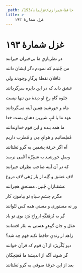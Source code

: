 ```yaml
---
_path: /حافظ-شیرازی/غزلیات/193
title: >-
    غزل شمارهٔ ۱۹۳
---
```

# غزل شمارهٔ ۱۹۳

<div class="b" id="bn1"><div class="m1"><p>در نظربازیِ ما بی‌خبران حیرانند</p></div>
<div class="m2"><p>من چُنینم که نمودم دگر ایشان دانند</p></div></div>
<div class="b" id="bn2"><div class="m1"><p>عاقلان نقطهٔ پرگارِ وجودند ولی</p></div>
<div class="m2"><p>عشق داند که در این دایره سرگردانند</p></div></div>
<div class="b" id="bn3"><div class="m1"><p>جلوه گاهِ رخِ او دیدهٔ من تنها نیست</p></div>
<div class="m2"><p>ماه و خورشید همین آینه می‌گردانند</p></div></div>
<div class="b" id="bn4"><div class="m1"><p>عهد ما با لبِ شیرین دهنان بست خدا</p></div>
<div class="m2"><p>ما همه بنده و این قوم خداوندانند</p></div></div>
<div class="b" id="bn5"><div class="m1"><p>مُفلِسانیم و هوایِ مِی و مُطرب داریم</p></div>
<div class="m2"><p>آه اگر خرقهٔ پشمین به گرو نَسْتانند</p></div></div>
<div class="b" id="bn6"><div class="m1"><p>وصلِ خورشید به شبپَرِّهٔ اَعْمی نرسد</p></div>
<div class="m2"><p>که در آن آینه صاحب نظران حیرانند</p></div></div>
<div class="b" id="bn7"><div class="m1"><p>لافِ عشق و گِلِه از یار زَهی لافِ دروغ</p></div>
<div class="m2"><p>عشقبازانِ چُنین، مستحقِ هجرانند</p></div></div>
<div class="b" id="bn8"><div class="m1"><p>مگرم چشمِ سیاهِ تو بیاموزد کار</p></div>
<div class="m2"><p>ور نه مستوری و مستی همه کس نَتْوانند</p></div></div>
<div class="b" id="bn9"><div class="m1"><p>گر به نُزهَتگَهِ ارواح بَرَد بویِ تو باد</p></div>
<div class="m2"><p>عقل و جان گوهرِ هستی به نثار افشانند</p></div></div>
<div class="b" id="bn10"><div class="m1"><p>زاهد ار رندیِ حافظ نکند فهم چه شد؟</p></div>
<div class="m2"><p>دیو بُگْریزَد از آن قوم که قرآن خوانند</p></div></div>
<div class="b" id="bn11"><div class="m1"><p>گر شوند آگه از اندیشهٔ ما مُغبَچِگان</p></div>
<div class="m2"><p>بعد از این خرقهٔ صوفی به گرو نَسْتانند</p></div></div>
